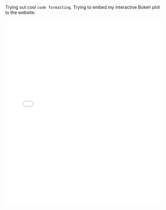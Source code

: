 Trying out cool `code formatting`.
Trying to embed my interactive Bokeh plot to the website:

<iframe src="/assets/html/crimes_by_hour_interactive.html"
    sandbox="allow-same-origin allow-scripts"
    width="100%"
    height="600"
    scrolling="no"
    seamless="seamless"
    frameborder="0">
</iframe>
